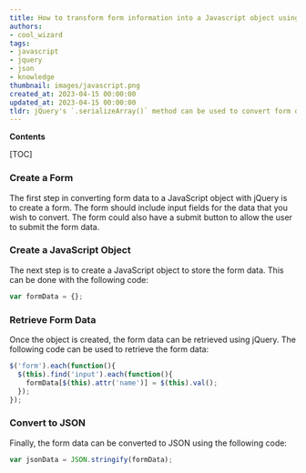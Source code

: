 ```yaml
---
title: How to transform form information into a Javascript object using jQuery
authors:
- cool_wizard
tags:
- javascript
- jquery
- json
- knowledge
thumbnail: images/javascript.png
created_at: 2023-04-15 00:00:00
updated_at: 2023-04-15 00:00:00
tldr: jQuery's `.serializeArray()` method can be used to convert form data to a JavaScript object in JSON format.
---
```


**Contents**

[TOC]

### Create a Form

The first step in converting form data to a JavaScript object with jQuery is to create a form. The form should include input fields for the data that you wish to convert. The form could also have a submit button to allow the user to submit the form data.

### Create a JavaScript Object

The next step is to create a JavaScript object to store the form data. This can be done with the following code:

```javascript
var formData = {};
```

### Retrieve Form Data

Once the object is created, the form data can be retrieved using jQuery. The following code can be used to retrieve the form data:

```javascript
$('form').each(function(){
  $(this).find('input').each(function(){
    formData[$(this).attr('name')] = $(this).val();
  });
});
```

### Convert to JSON

Finally, the form data can be converted to JSON using the following code:

```javascript
var jsonData = JSON.stringify(formData);
```
